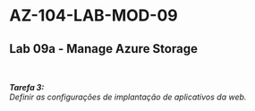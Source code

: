 # AZ-104-LAB-MOD-09

 <h2>Lab 09a - Manage Azure Storage</h2> <br>

 ***Tarefa 3:***  
    *Definir as configurações de implantação de aplicativos da web.*

